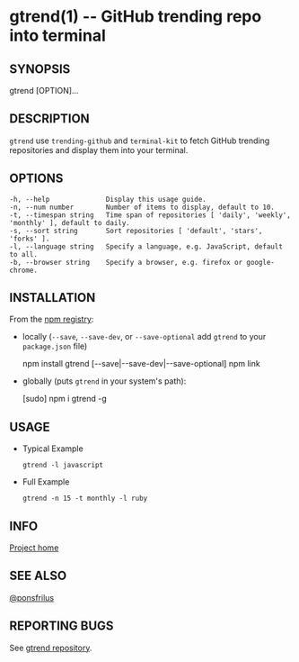 gtrend(1) -- GitHub trending repo into terminal
===============================================

SYNOPSIS
--------

gtrend [OPTION]...


DESCRIPTION
-----------

`gtrend` use `trending-github` and `terminal-kit` to fetch GitHub trending repositories and display them into your terminal.


OPTIONS
-------

    -h, --help              Display this usage guide.
    -n, --num number        Number of items to display, default to 10.
    -t, --timespan string   Time span of repositories [ 'daily', 'weekly', 'monthly' ], default to daily.
    -s, --sort string       Sort repositories [ 'default', 'stars', 'forks' ].
    -l, --language string   Specify a language, e.g. JavaScript, default to all.
    -b, --browser string    Specify a browser, e.g. firefox or google-chrome.



INSTALLATION
------------

From the [npm registry](https://npmjs.com):

* locally (`--save`, `--save-dev`, or `--save-optional` add `gtrend` to your `package.json` file)

    npm install gtrend [--save|--save-dev|--save-optional]
    npm link

* globally (puts `gtrend` in your system's path):

    [sudo] npm i gtrend -g


USAGE
-----

* Typical Example  

    `gtrend -l javascript`

* Full Example  

    `gtrend -n 15 -t monthly -l ruby`


INFO
----

[Project home](https://github.com/ponsfrilus/gtrend)


SEE ALSO
--------

[@ponsfrilus](https://github.com/ponsfrilus)


REPORTING BUGS
--------------

See [gtrend repository](https://github.com/ponsfrilus/gtrend/issues).


[//]: # (rm doc/gtrend.1 && marked-man --version v0.0.3 --manual 'GitHub Utilities' doc/MAN.md > doc/gtrend.1 && man gtrend)
